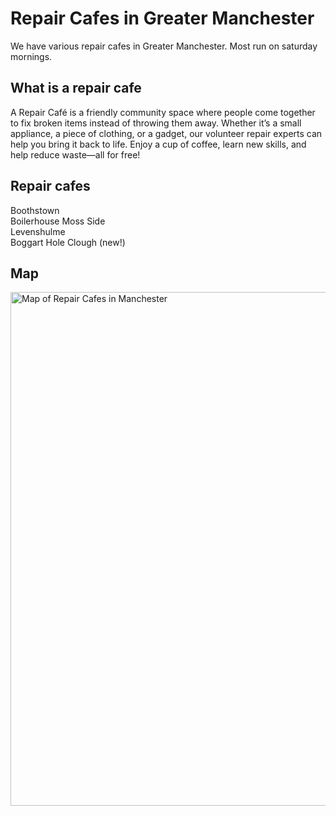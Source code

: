 # Repair Cafes in Greater Manchester 

We have various repair cafes in Greater Manchester. Most run on saturday mornings.

## What is a repair cafe
A Repair Café is a friendly community space where people come together to fix broken items instead of throwing them away. Whether it’s a small appliance, a piece of clothing, or a gadget, our volunteer repair experts can help you bring it back to life. Enjoy a cup of coffee, learn new skills, and help reduce waste—all for free!

## Repair cafes

Boothstown  
Boilerhouse Moss Side  
Levenshulme  
Boggart Hole Clough (new!)  

## Map
<a href="https://www.google.com/maps/d/u/0/edit?mid=12UsCec4ZaCXUas9fgQi5iMCyHrTSIdk&usp=sharing"><img width="822" alt="Map of Repair Cafes in Manchester" src="https://github.com/user-attachments/assets/d184f2ce-cdbe-405c-ba17-60fe625322dd"/></a>

